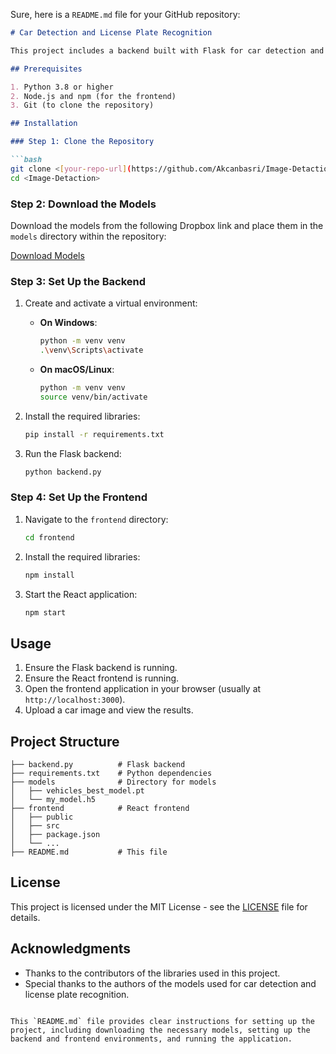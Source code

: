 Sure, here is a `README.md` file for your GitHub repository:

```markdown
# Car Detection and License Plate Recognition

This project includes a backend built with Flask for car detection and license plate recognition, and a frontend built with React for uploading car images and displaying results.

## Prerequisites

1. Python 3.8 or higher
2. Node.js and npm (for the frontend)
3. Git (to clone the repository)

## Installation

### Step 1: Clone the Repository

```bash
git clone <[your-repo-url](https://github.com/Akcanbasri/Image-Detaction)>
cd <Image-Detaction>
```

### Step 2: Download the Models

Download the models from the following Dropbox link and place them in the `models` directory within the repository:

[Download Models](https://www.dropbox.com/scl/fo/n7irsd2of4d5u2vs1w83x/AIwF_p9rNNIIcSAyR205m1c?rlkey=xvj2tgg6q7pnrrgw8koq81gy2&st=fo7fmz61&dl=0)

### Step 3: Set Up the Backend

1. Create and activate a virtual environment:
   - **On Windows**:
     ```bash
     python -m venv venv
     .\venv\Scripts\activate
     ```
   - **On macOS/Linux**:
     ```bash
     python -m venv venv
     source venv/bin/activate
     ```

2. Install the required libraries:
   ```bash
   pip install -r requirements.txt
   ```

3. Run the Flask backend:
   ```bash
   python backend.py
   ```

### Step 4: Set Up the Frontend

1. Navigate to the `frontend` directory:
   ```bash
   cd frontend
   ```

2. Install the required libraries:
   ```bash
   npm install
   ```

3. Start the React application:
   ```bash
   npm start
   ```

## Usage

1. Ensure the Flask backend is running.
2. Ensure the React frontend is running.
3. Open the frontend application in your browser (usually at `http://localhost:3000`).
4. Upload a car image and view the results.

## Project Structure

```
├── backend.py          # Flask backend
├── requirements.txt    # Python dependencies
├── models              # Directory for models
│   ├── vehicles_best_model.pt
│   └── my_model.h5
├── frontend            # React frontend
│   ├── public
│   ├── src
│   ├── package.json
│   └── ...
├── README.md           # This file
```

## License

This project is licensed under the MIT License - see the [LICENSE](LICENSE) file for details.

## Acknowledgments

- Thanks to the contributors of the libraries used in this project.
- Special thanks to the authors of the models used for car detection and license plate recognition.
```

This `README.md` file provides clear instructions for setting up the project, including downloading the necessary models, setting up the backend and frontend environments, and running the application.
